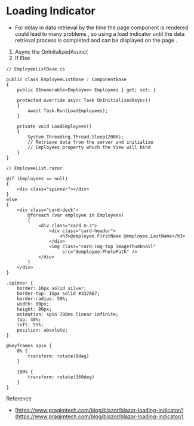 # Loading Indicator

*  For delay in data retrieval by the time the page component is rendered could lead to many  problems , so using a load indicator until the data retrieval process is completed and can be displayed on the page .

1. Async the OnInitalizedAsunc\(
2.  If Else 

```text
// EmployeeListBase.cs

public class EmployeeListBase : ComponentBase
{
    public IEnumerable<Employee> Employees { get; set; }

    protected override async Task OnInitializedAsync()
    {
        await Task.Run(LoadEmployees);
    }

    private void LoadEmployees()
    {
        System.Threading.Thread.Sleep(2000);
        // Retrieve data from the server and initialize
        // Employees property which the View will bind
    }
}
```

```text
// EmployeeList.razor

@if (Employees == null)
{
    <div class="spinner"></div>
}
else
{
    <div class="card-deck">
        @foreach (var employee in Employees)
        {
            <div class="card m-3">
                <div class="card-header">
                    <h3>@employee.FirstName @employee.LastName</h3>
                </div>
                <img class="card-img-top imageThumbnail" 
                     src="@employee.PhotoPath" />
            </div>
        }
    </div>
}
```

```text
.spinner {
    border: 16px solid silver;
    border-top: 16px solid #337AB7;
    border-radius: 50%;
    width: 80px;
    height: 80px;
    animation: spin 700ms linear infinite;
    top: 40%;
    left: 55%;
    position: absolute;
}

@keyframes spin {
    0% {
        transform: rotate(0deg)
    }

    100% {
        transform: rotate(360deg)
    }
}
```



Reference 

*  [https://www.pragimtech.com/blog/blazor/blazor-loading-indicator/](https://www.pragimtech.com/blog/blazor/blazor-loading-indicator/)

